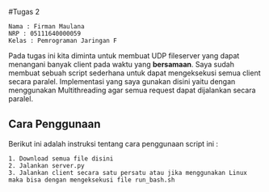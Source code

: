 #Tugas 2
```
Nama : Firman Maulana
NRP : 05111640000059
Kelas : Pemrograman Jaringan F
```
Pada tugas ini kita diminta untuk membuat UDP fileserver yang dapat menangani banyak client pada waktu yang **bersamaan**. Saya sudah membuat sebuah script sederhana untuk dapat mengeksekusi semua client secara paralel. Implementasi yang saya gunakan disini yaitu dengan menggunakan Multithreading agar semua request dapat dijalankan secara paralel.

## Cara Penggunaan
Berikut ini adalah instruksi tentang cara penggunaan script ini :
```
1. Download semua file disini
2. Jalankan server.py
3. Jalankan client secara satu persatu atau jika menggunakan Linux maka bisa dengan mengeksekusi file run_bash.sh
```